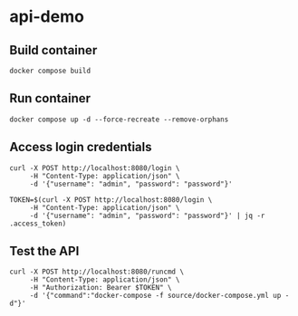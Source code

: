 # api-demo

## Build container
```shell
docker compose build 
```

## Run container
```shell
docker compose up -d --force-recreate --remove-orphans
```

## Access login credentials
```shell
curl -X POST http://localhost:8080/login \
     -H "Content-Type: application/json" \
     -d '{"username": "admin", "password": "password"}'

TOKEN=$(curl -X POST http://localhost:8080/login \
     -H "Content-Type: application/json" \
     -d '{"username": "admin", "password": "password"}' | jq -r .access_token)
```

## Test the API
```shell
curl -X POST http://localhost:8080/runcmd \
     -H "Content-Type: application/json" \
     -H "Authorization: Bearer $TOKEN" \
     -d '{"command":"docker-compose -f source/docker-compose.yml up -d"}'
```